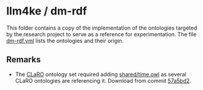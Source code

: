 # llm4ke / dm-rdf

This folder contains a copy of the implementation of the ontologies targeted by the research project to serve as a reference for experimentation.
The file [dm-rdf.yml](dm-rdf.yml) lists the ontologies and their origin.

## Remarks

- The [CLaRO](https://github.com/mkeet/CLaRO) ontology set required adding [shared/time.owl](shared%2Ftime.owl) as several CLaRO ontologies are referencing it. Download from commit [57a5bd2](https://github.com/CQ2SPARQLOWL/Dataset/commit/57a5bd2ab66c8a40041af6e20cb965bd69766496).
